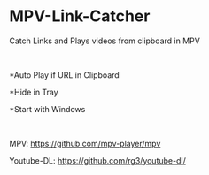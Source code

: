 # MPV-Link-Catcher

Catch Links and Plays videos from clipboard in MPV

<br>

*Auto Play if URL in Clipboard

*Hide in Tray

*Start with Windows

<br>

MPV: https://github.com/mpv-player/mpv

Youtube-DL: https://github.com/rg3/youtube-dl/
